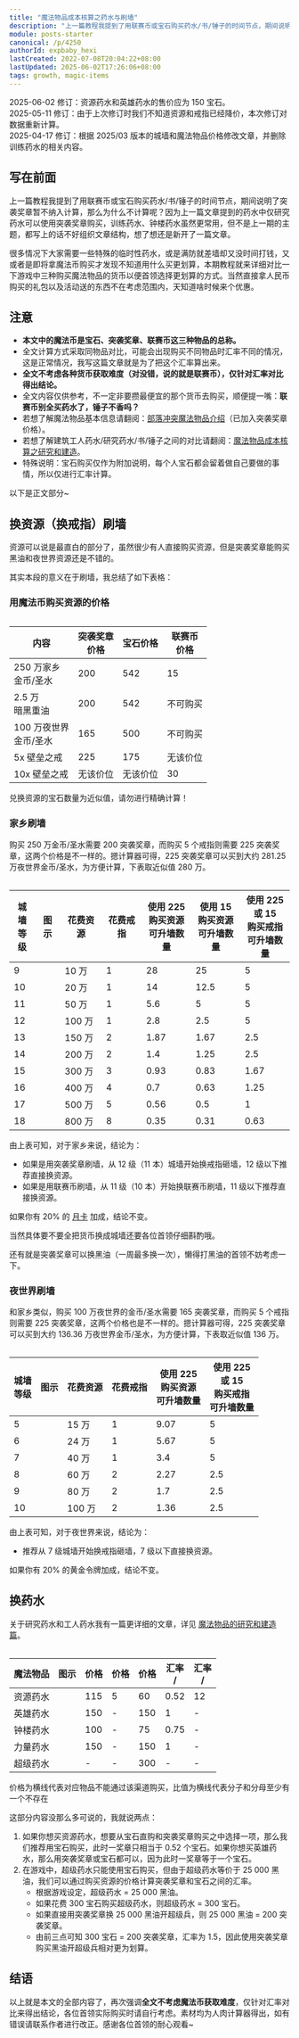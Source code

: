 ```yaml
---
title: "魔法物品成本核算之药水与刷墙"
description: "上一篇教程我提到了用联赛币或宝石购买药水/书/锤子的时间节点，期间说明了突袭奖章暂不纳入计算，那么为什么不计算呢？因为上一篇文章提到的药水中仅研究药水可以使用突袭奖章购买，训练药水、钟楼药水虽然更常用，但不是上一期的主题，都写上的话不好组织文章结构，想了想还是新开了一篇文章。"
module: posts-starter
canonical: /p/4250
authorId: expbaby_hexi
lastCreated: 2022-07-08T20:04:22+08:00
lastUpdated: 2025-06-02T17:26:06+08:00
tags: growth, magic-items
---
```


<PostHistory>
2025-06-02 修订：资源药水和英雄药水的售价应为 150 宝石。<br>
2025-05-11 修订：由于上次修订时我们不知道资源和戒指已经降价，本次修订对数据重新计算。<br>
2025-04-17 修订：根据 2025/03 版本的城墙和魔法物品价格修改文章，并删除训练药水的相关内容。
</PostHistory>

## 写在前面

上一篇教程我提到了用联赛币或宝石购买药水/书/锤子的时间节点，期间说明了突袭奖章暂不纳入计算，那么为什么不计算呢？因为上一篇文章提到的药水中仅研究药水可以使用突袭奖章购买，训练药水、钟楼药水虽然更常用，但不是上一期的主题，都写上的话不好组织文章结构，想了想还是新开了一篇文章。

很多情况下大家需要一些特殊的临时性药水，或是满防就差墙却又没时间打钱，又或者是即将拿魔法币购买才发现不知道用什么买更划算，本期教程就来详细对比一下游戏中三种购买魔法物品的货币以便首领选择更划算的方式。当然直接拿人民币购买的礼包以及活动送的东西不在考虑范围内，天知道啥时候来个优惠。

## 注意

- **本文中的魔法币是宝石、突袭奖章、联赛币这三种物品的总称。**
- 全文计算方式采取同物品对比，可能会出现购买不同物品时汇率不同的情况，这是正常情况，我写这篇文章就是为了把这个汇率算出来。
- **全文不考虑各种货币获取难度（对没错，说的就是联赛币），仅针对汇率对比得出结论。**
- 全文内容仅供参考，不一定非要攒最便宜的那个货币去购买，顺便提一嘴：**联赛币别全买药水了，锤子不香吗？**
- 若想了解魔法物品基本信息请翻阅：[部落冲突魔法物品介绍](/p/1073)（已加入突袭奖章价格）。
- 若想了解建筑工人药水/研究药水/书/锤子之间的对比请翻阅：[魔法物品成本核算之研究和建造](/p/3973)。
- 特殊说明：宝石购买仅作为附加说明，每个人宝石都会留着做自己要做的事情，所以仅进行汇率计算。

以下是正文部分~

## 换资源（换戒指）刷墙

资源可以说是最直白的部分了，虽然很少有人直接购买资源，但是突袭奖章能购买黑油和夜世界资源还是不错的。

其实本段的意义在于刷墙，我总结了如下表格：

### 用魔法币购买资源的价格

<Table maxWidth="450px">

|          内容          | 突袭奖章<br>价格 | 宝石价格 | 联赛币<br>价格 |
|          ---           |       ---       |    ---  |      ---      |
| 250 万家乡<br>金币/圣水 |       200       |   542   |       15      |
|   2.5 万<br>暗黑重油    |       200       |   542   |    不可购买    |
|100 万夜世界<br>金币/圣水 |       165      |   500   |    不可购买    |
|        5x 壁垒之戒      |       225      |    175   |    无该价位    |
|       10x 壁垒之戒      |     无该价位    | 无该价位 |       30       |

</Table>

<pCaption>兑换资源的宝石数量为近似值，请勿进行精确计算！</pCaption>

### 家乡刷墙

购买 250 万金币/圣水需要 200 突袭奖章，而购买 5 个戒指则需要 225 突袭奖章，这两个价格是不一样的。摁计算器可得，225 突袭奖章可以买到大约 281.25 万夜世界金币/圣水，为方便计算，下表取近似值 280 万。

<Table maxWidth="650px">
    <table>
        <thead>
        <tr>
            <th>城墙<br>等级</th>
            <th class="cp-table-col-icon">图示</th>
            <th>花费资源</th>
            <th>花费戒指</th>
            <th>
                使用 225 <Resource type="Raid_Medal" /><br>
                购买资源<br>
                可升墙数量
            </th>
            <th>
                使用 15 <Resource type="CWL_Medal" /><br>
                购买资源<br>
                可升墙数量
            </th>
            <th>
                使用 225 <Resource type="Raid_Medal" /><br>
                或 15 <Resource type="CWL_Medal" /><br>
                购买戒指<br>
                可升墙数量
            </th>
        </tr>
        </thead>
        <tbody>
        <tr>
            <td>9</td>
            <td>
                <Pic src="https://static.clashpost.com/upgrade/home_buildings/0300/Wall9.png" />
            </td>
            <td>10 万</td>
            <td>1</td>
            <td>28</td>
            <td>25</td>
            <td>5</td>
        </tr>
        <tr>
            <td>10</td>
            <td>
                <Pic src="https://static.clashpost.com/upgrade/home_buildings/0300/Wall10.png" />
            </td>
            <td>20 万</td>
            <td>1</td>
            <td>14</td>
            <td>12.5</td>
            <td>5</td>
        </tr>
        <tr>
            <td>11</td>
            <td>
                <Pic src="https://static.clashpost.com/upgrade/home_buildings/0300/Wall11.png" />
            </td>
            <td>50 万</td>
            <td>1</td>
            <td>5.6</td>
            <td>5</td>
            <td>5</td>
        </tr>
        <tr>
            <td>12</td>
            <td>
                <Pic src="https://static.clashpost.com/upgrade/home_buildings/0300/Wall12.png" />
            </td>
            <td>100 万</td>
            <td>1</td>
            <td>2.8</td>
            <td>2.5</td>
            <td>5</td>
        </tr>
        <tr>
            <td>13</td>
            <td>
                <Pic src="https://static.clashpost.com/upgrade/home_buildings/0300/Wall13.png" />
            </td>
            <td>150 万</td>
            <td>2</td>
            <td>1.87</td>
            <td>1.67</td>
            <td>2.5</td>
        </tr>
        <tr>
            <td>14</td>
            <td>
                <Pic src="https://static.clashpost.com/upgrade/home_buildings/0300/Wall14.png" />
            </td>
            <td>200 万</td>
            <td>2</td>
            <td>1.4</td>
            <td>1.25</td>
            <td>2.5</td>
        </tr>
        <tr>
            <td>15</td>
            <td>
                <Pic src="https://static.clashpost.com/upgrade/home_buildings/0300/Wall15.png" />
            </td>
            <td>300 万</td>
            <td>3</td>
            <td>0.93</td>
            <td>0.83</td>
            <td>1.67</td>
        </tr>
        <tr>
            <td>16</td>
            <td>
                <Pic src="https://static.clashpost.com/upgrade/home_buildings/0300/Wall16.png" />
            </td>
            <td>400 万</td>
            <td>4</td>
            <td>0.7</td>
            <td>0.63</td>
            <td>1.25</td>
        </tr>
        <tr>
            <td>17</td>
            <td>
                <Pic src="https://static.clashpost.com/upgrade/home_buildings/0300/Wall17.png" maxWidth="min(75%, 50px)" />
            </td>
            <td>500 万</td>
            <td>5</td>
            <td>0.56</td>
            <td>0.5</td>
            <td>1</td>
        </tr>
        <tr>
            <td>18</td>
            <td>
                <Pic src="https://static.clashpost.com/upgrade/home_buildings/0300/Wall18.png" maxWidth="min(75%, 50px)" />
            </td>
            <td>800 万</td>
            <td>8</td>
            <td>0.35</td>
            <td>0.31</td>
            <td>0.63</td>
        </tr>
        </tbody>
    </table>
</Table>

由上表可知，对于家乡来说，结论为：

- 如果是用突袭奖章刷墙，从 12 级（11 本）城墙开始换戒指砸墙，12 级以下推荐直接换资源。
- 如果是用联赛币刷墙，从 11 级（10 本）开始换联赛币刷墙，11 级以下推荐直接换资源。

如果你有 20% 的 [月卡](/p/1001) 加成，结论不变。

当然具体要不要全把货币换成城墙还要各位首领仔细斟酌哦。

还有就是突袭奖章可以换黑油（一周最多换一次），懒得打黑油的首领不妨考虑一下。

### 夜世界刷墙

和家乡类似，购买 100 万夜世界的金币/圣水需要 165 突袭奖章，而购买 5 个戒指则需要 225 突袭奖章，这两个价格也是不一样的。摁计算器可得，225 突袭奖章可以买到大约 136.36 万夜世界金币/圣水，为方便计算，下表取近似值 136 万。

<Table maxWidth="600px">
    <table>
        <thead>
        <tr>
            <th>城墙<br>等级</th>
            <th class="cp-table-col-icon">图示</th>
            <th>花费资源</th>
            <th>花费戒指</th>
            <th>
                使用 225 <Resource type="Raid_Medal" /><br>
                购买资源<br>
                可升墙数量
            </th>
            <th>
                使用 225 <Resource type="Raid_Medal" /> <br>
                或 15 <Resource type="CWL_Medal" /><br>
                购买戒指<br>
                可升墙数量
            </th>
        </tr>
        </thead>
        <tbody>
        <tr>
            <td>5</td>
            <td>
                <Pic src="https://static.clashpost.com/upgrade/bh_buildings/110c/Wall5.png" />
            </td>
            <td>15 万</td>
            <td>1</td>
            <td>9.07</td>
            <td>5</td>
        </tr>
        <tr>
            <td>6</td>
            <td>
                <Pic src="https://static.clashpost.com/upgrade/bh_buildings/110c/Wall6.png" />
            </td>
            <td>24 万</td>
            <td>1</td>
            <td>5.67</td>
            <td>5</td>
        </tr>
        <tr>
            <td>7</td>
            <td>
                <Pic src="https://static.clashpost.com/upgrade/bh_buildings/110c/Wall7.png" />
            </td>
            <td>40 万</td>
            <td>1</td>
            <td>3.4</td>
            <td>5</td>
        </tr>
        <tr>
            <td>8</td>
            <td>
                <Pic src="https://static.clashpost.com/upgrade/bh_buildings/110c/Wall8.png" />
            </td>
            <td>60 万</td>
            <td>2</td>
            <td>2.27</td>
            <td>2.5</td>
        </tr>
        <tr>
            <td>9</td>
            <td>
                <Pic src="https://static.clashpost.com/upgrade/bh_buildings/110c/Wall9.png" />
            </td>
            <td>80 万</td>
            <td>2</td>
            <td>1.7</td>
            <td>2.5</td>
        </tr>
        <tr>
            <td>10</td>
            <td>
                <Pic src="https://static.clashpost.com/upgrade/bh_buildings/110c/Wall10.png" />
            </td>
            <td>100 万</td>
            <td>2</td>
            <td>1.36</td>
            <td>2.5</td>
        </tr>
        </tbody>
    </table>
</Table>

由上表可知，对于夜世界来说，结论为：

- 推荐从 7 级城墙开始换戒指砸墙，7 级以下直接换资源。

如果你有 20% 的黄金令牌加成，结论不变。

## 换药水

关于研究药水和工人药水我有一篇更详细的文章，详见 [魔法物品的研究和建造篇](/p/3973)。

<Table maxWidth="600px">
    <table>
        <thead>
        <tr>
            <th class="cp-table-col-name">魔法物品</th>
            <th class="cp-table-col-icon">图示</th>
            <th>价格<Resource type="Raid_Medal" /></th>
            <th>价格<Resource type="CWL_Medal" /></th>
            <th>价格<Resource type="Gem" /></th>
            <th>汇率<br><Resource type="Gem" /> / <Resource type="Raid_Medal" /></th>
            <th>汇率<br><Resource type="Gem" /> / <Resource type="CWL_Medal" /></th>
        </tr>
        </thead>
        <tbody>
        <tr>
            <td>资源药水</td>
            <td>
                <Pic src="/p/1073/Resource_Potion.png" alt="资源药水" width="193" height="254" />
            </td>
            <td>115</td>
            <td>5</td>
            <td>60</td>
            <td>0.52</td>
            <td>12</td>
        </tr>
        <tr>
            <td>英雄药水</td>
            <td>
                <Pic src="/p/1073/Hero_Potion.png" alt="英雄药水" width="190" height="251" />
            </td>
            <td>150</td>
            <td>-</td>
            <td>150</td>
            <td>1</td>
            <td>-</td>
        </tr>
        <tr>
            <td>钟楼药水</td>
            <td>
                <Pic src="/p/1073/Clock_Tower_Potion.png" alt="钟楼药水" width="193" height="254" />
            </td>
            <td>100</td>
            <td>-</td>
            <td>75</td>
            <td>0.75</td>
            <td>-</td>
        </tr>
        <tr>
            <td>力量药水</td>
            <td>
                <Pic src="/p/1073/Power_Potion.png" alt="力量药水" width="193" height="254" />
            </td>
            <td>150</td>
            <td>-</td>
            <td>150</td>
            <td>1</td>
            <td>-</td>
        </tr>
        <tr>
            <td>超级药水</td>
            <td>
                <Pic src="/p/1073/Super_Potion.png" alt="超级药水" width="193" height="254" />
            </td>
            <td>-</td>
            <td>-</td>
            <td>300</td>
            <td>-</td>
            <td>-</td>
        </tr>
        </tbody>
    </table>
</Table>

<pCaption>价格为横线代表对应物品不能通过该渠道购买，比值为横线代表分子和分母至少有一个不存在</pCaption>

这部分内容没那么多可说的，我就说两点：

1. 如果你想买资源药水，想要从宝石直购和突袭奖章购买之中选择一项，那么我们推荐用宝石购买，此时一奖章只相当于 0.52 个宝石。如果你想买英雄药水，那么用突袭奖章或宝石都可以，因为此时一奖章等于一个宝石。
2. 在游戏中，超级药水只能使用宝石购买，但由于超级药水等价于 25 000 黑油，我们可以通过购买资源的价格计算突袭奖章和宝石之间的汇率。
    - 根据游戏设定，超级药水 = 25 000 黑油。
    - 如果花费 300 宝石购买超级药水，则超级药水 = 300 宝石。
    - 如果直接用突袭奖章换 25 000 黑油开超级兵，则 25 000 黑油 = 200 突袭奖章。
    - 由前三点可知 300 宝石 = 200 突袭奖章，汇率为 1.5，因此使用突袭奖章购买黑油开超级兵相对更为划算。

## 结语

以上就是本文的全部内容了，再次强调**全文不考虑魔法币获取难度**，仅针对汇率对比来得出结论，各位首领实际购买时请自行考虑。素材均为人肉计算器得出，如有错误请联系作者进行改正。感谢各位首领的耐心观看~